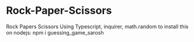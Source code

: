 # Rock-Paper-Scissors
Rock Papers Scissors Using Typescript, inquirer, math.random
to install this on nodejs: npm i guessing_game_sarosh
